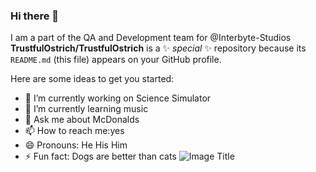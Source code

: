 ### Hi there 👋

I am a part of the QA and Development team for @Interbyte-Studios
**TrustfulOstrich/TrustfulOstrich** is a ✨ _special_ ✨ repository because its `README.md` (this file) appears on your GitHub profile.

Here are some ideas to get you started:

- 🔭 I’m currently working on Science Simulator
- 🌱 I’m currently learning music
- 💬 Ask me about McDonalds
- 📫 How to reach me:yes
- 😄 Pronouns: He His Him
- ⚡ Fun fact: Dogs are better than cats
![Image Title](https://imgflip.com/memesearch?q=black&page=24)
